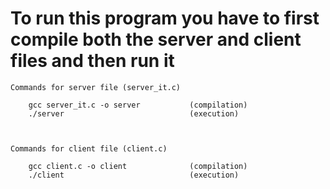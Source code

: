 # To run this program you have to first compile both the server and client files and then run it

    Commands for server file (server_it.c)
        
        gcc server_it.c -o server           (compilation)
        ./server                            (execution)
        


    Commands for client file (client.c)
    
        gcc client.c -o client              (compilation)
        ./client                            (execution)
        
        
        

